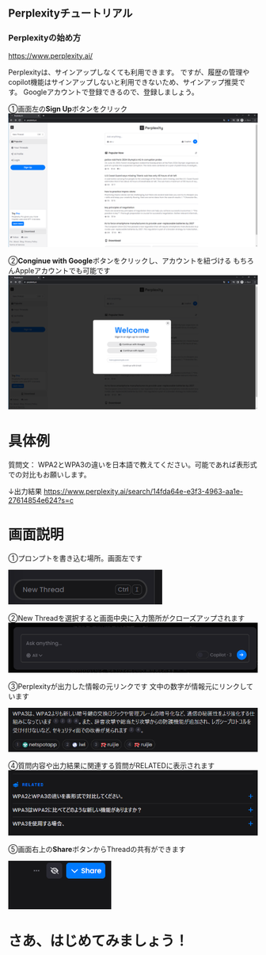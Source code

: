 ## Perplexityチュートリアル

### Perplexityの始め方
https://www.perplexity.ai/

Perplexityは、サインアップしなくても利用できます。
ですが、履歴の管理やcopilot機能はサインアップしないと利用できないため、サインアップ推奨です。
Googleアカウントで登録できるので、登録しましょう。

①画面左の**Sign Up**ボタンをクリック
![サインアップ画面](signup01.png)

②**Conginue with Google**ボタンをクリックし、アカウントを紐づける
もちろんAppleアカウントでも可能です
![サインアップ画面](signup02.png)

# 具体例

質問文：
WPA2とWPA3の違いを日本語で教えてください。可能であれば表形式での対比もお願いします。

↓出力結果
https://www.perplexity.ai/search/14fda64e-e3f3-4963-aa1e-27614854e624?s=c

# 画面説明

①プロンプトを書き込む場所。画面左です


![プロンプトを書き込む場所](shot02.png)

②New Threadを選択すると画面中央に入力箇所がクローズアップされます
![窓](shot06.png)


③Perplexityが出力した情報の元リンクです
文中の数字が情報元にリンクしています

![元リンク](shot04.png)


④質問内容や出力結果に関連する質問がRELATEDに表示されます
![RELATED](shot05.png)


⑤画面右上の**Share**ボタンからThreadの共有ができます

![共有](shot01.png)


# さあ、はじめてみましょう！